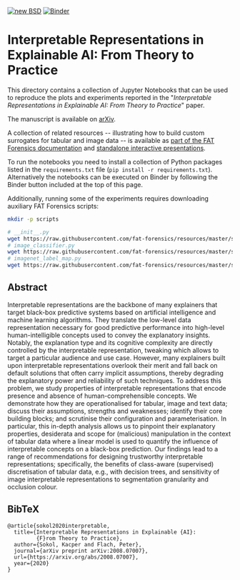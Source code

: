 [![new BSD](https://img.shields.io/github/license/So-Cool/bLIMEy.svg)](https://github.com/So-Cool/bLIMEy/blob/master/LICENCE)
[![Binder](https://mybinder.org/badge_logo.svg)](https://mybinder.org/v2/gh/So-Cool/bLIMEy/master?filepath=DAMI_2024)

# Interpretable Representations in Explainable AI: From Theory to Practice #

This directory contains a collection of Jupyter Notebooks that can be used to
reproduce the plots and experiments reported in the
"*Interpretable Representations in Explainable AI: From Theory to Practice*" paper.

The manuscript is available on [arXiv].

A collection of related resources -- illustrating how to build custom surrogates
for tabular and image data -- is available as
[part of the FAT Forensics documentation][doc] and
[standalone interactive presentations][events].

To run the notebooks you need to install a collection of Python packages listed
in the `requirements.txt` file (`pip install -r requirements.txt`).
Alternatively the notebooks can be executed on Binder by following the Binder
button included at the top of this page.

Additionally, running some of the experiments requires downloading auxiliary
FAT Forensics scripts:

```bash
mkdir -p scripts

# __init__.py
wget https://raw.githubusercontent.com/fat-forensics/resources/master/surrogates_overview/scripts/__init__.py -O scripts/__init__.py
# image_classifier.py
wget https://raw.githubusercontent.com/fat-forensics/resources/master/surrogates_overview/scripts/image_classifier.py -O scripts/image_classifier.py
# imagenet_label_map.py
wget https://raw.githubusercontent.com/fat-forensics/resources/master/surrogates_overview/scripts/imagenet_label_map.py -O scripts/imagenet_label_map.py
```

## Abstract ##

Interpretable representations are the backbone of many explainers that target
black-box predictive systems based on artificial intelligence and machine
learning algorithms.
They translate the low-level data representation necessary for good predictive
performance into high-level human-intelligible concepts used to convey the
explanatory insights.
Notably, the explanation type and its cognitive complexity are directly
controlled by the interpretable representation, tweaking which allows to target
a particular audience and use case.
However, many explainers built upon interpretable representations overlook
their merit and fall back on default solutions that often carry implicit
assumptions, thereby degrading the explanatory power and reliability of such
techniques.
To address this problem, we study properties of interpretable representations
that encode presence and absence of human-comprehensible concepts.
We demonstrate how they are operationalised for tabular, image and text data;
discuss their assumptions, strengths and weaknesses; identify their core
building blocks; and scrutinise their configuration and parameterisation.
In particular, this in-depth analysis allows us to pinpoint their explanatory
properties, desiderata and scope for (malicious) manipulation in the context of
tabular data where a linear model is used to quantify the influence of
interpretable concepts on a black-box prediction.
Our findings lead to a range of recommendations for designing trustworthy
interpretable representations;
specifically, the benefits of class-aware (supervised) discretisation of
tabular data, e.g., with decision trees, and sensitivity of image interpretable
representations to segmentation granularity and occlusion colour.

## BibTeX ##
```
@article{sokol2020interpretable,
  title={Interpretable Representations in Explainable {AI}:
         {F}rom Theory to Practice},
  author={Sokol, Kacper and Flach, Peter},
  journal={arXiv preprint arXiv:2008.07007},
  url={https://arxiv.org/abs/2008.07007},
  year={2020}
}
```

[arXiv]: https://arxiv.org/abs/2008.07007
[doc]: https://fat-forensics.org/how_to/index.html#transparency-how-to
[events]: https://events.fat-forensics.org
